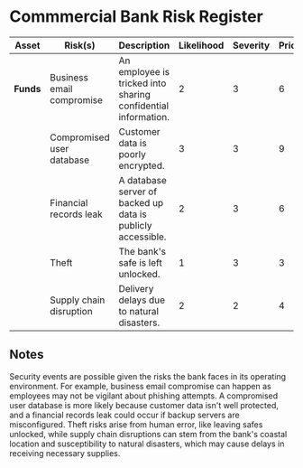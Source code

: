 # **Commmercial Bank Risk Register**

| **Asset** | **Risk(s)**                  | **Description**                                                       | **Likelihood** | **Severity** | **Priority** |
|-----------|------------------------------|-----------------------------------------------------------------------|----------------|--------------|--------------|
| **Funds** | Business email compromise    | An employee is tricked into sharing confidential information.         | 2              | 3            | 6            |
|           | Compromised user database     | Customer data is poorly encrypted.                                    | 3              | 3            | 9            |
|           | Financial records leak        | A database server of backed up data is publicly accessible.           | 2              | 3            | 6            |
|           | Theft                         | The bank's safe is left unlocked.                                      | 1              | 3            | 3            |
|           | Supply chain disruption      | Delivery delays due to natural disasters.                              | 2              | 2            | 4            |

## **Notes**

Security events are possible given the risks the bank faces in its operating environment. For example, business email compromise can happen as employees may not be vigilant about phishing attempts. A compromised user database is more likely because customer data isn't well protected, and a financial records leak could occur if backup servers are misconfigured. Theft risks arise from human error, like leaving safes unlocked, while supply chain disruptions can stem from the bank's coastal location and susceptibility to natural disasters, which may cause delays in receiving necessary supplies.
